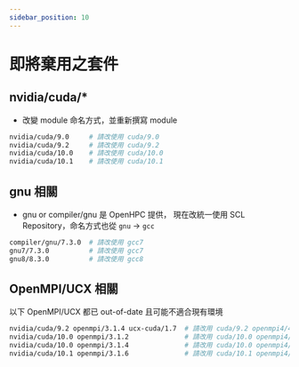 ```yaml
---
sidebar_position: 10
---
```



# 即將棄用之套件


## nvidia/cuda/*
- 改變 module 命名方式，並重新撰寫 module
```bash
nvidia/cuda/9.0     # 請改使用 cuda/9.0
nvidia/cuda/9.2     # 請改使用 cuda/9.2
nvidia/cuda/10.0    # 請改使用 cuda/10.0
nvidia/cuda/10.1    # 請改使用 cuda/10.1
```
## gnu 相關
- gnu or compiler/gnu 是 OpenHPC 提供，
  現在改統一使用 SCL Repository，命名方式也從 `gnu` -> `gcc`
```bash
compiler/gnu/7.3.0  # 請改使用 gcc7
gnu7/7.3.0          # 請改使用 gcc7
gnu8/8.3.0          # 請改使用 gcc8
```

## OpenMPI/UCX 相關
以下 OpenMPI/UCX 都已 out-of-date 且可能不適合現有環境

```bash
nvidia/cuda/9.2 openmpi/3.1.4 ucx-cuda/1.7  # 請改用 cuda/9.2 openmpi4/4.1.1
nvidia/cuda/10.0 openmpi/3.1.2              # 請改用 cuda/10.0 openmpi4/4.1.1
nvidia/cuda/10.0 openmpi/3.1.4              # 請改用 cuda/10.0 openmpi4/4.1.1
nvidia/cuda/10.1 openmpi/3.1.6              # 請改用 cuda/10.1 openmpi4/4.1.1
```
